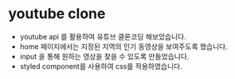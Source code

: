 # youtube clone 

- youtube api 를 활용하여 유튜브 클론코딩 해보았습니다.
- home 페이지에서는 지정된 지역의 인기 동영상을 보여주도록 했습니다.
- input 을 통해 원하는 영상을 찾을 수 있도록 만들었습니다. 
- styled component를 사용하여 css를 적용하였습니다.

